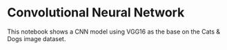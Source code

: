 # Convolutional Neural Network

This notebook shows a CNN model using VGG16 as the base on the Cats & Dogs image dataset. 

